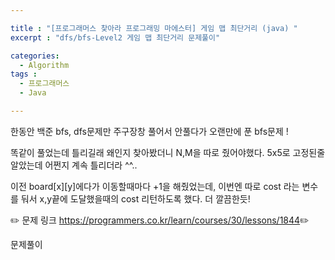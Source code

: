 ```yaml
---

title : "[프로그래머스 찾아라 프로그래밍 마에스터] 게임 맵 최단거리 (java) "
excerpt : "dfs/bfs-Level2 게임 맵 최단거리 문제풀이"

categories:
  - Algorithm
tags :
  - 프로그래머스 
  - Java

---
```


한동안 백준 bfs, dfs문제만 주구장창 풀어서 안풀다가 오랜만에 푼 bfs문제 ! 

똑같이 풀었는데 틀리길래 왜인지 찾아봤더니 N,M을 따로 줬어야했다. 5x5로 고정된줄 알았는데 어쩐지 계속 틀리더라 ^^..

이전 board[x][y]에다가 이동할때마다 +1을 해줬었는데, 이번엔 따로 cost 라는 변수를 둬서 x,y끝에 도달했을때의 cost 리턴하도록 했다. 더 깔끔한듯!

:pencil2: 문제 링크 <https://programmers.co.kr/learn/courses/30/lessons/1844>:pencil2:

문제풀이

<script src="https://gist.github.com/leejieun1121/0043b0be75e281f19cfe76244e4a80e4.js"></script>
